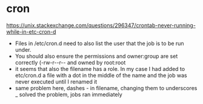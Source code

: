 
# cron

https://unix.stackexchange.com/questions/296347/crontab-never-running-while-in-etc-cron-d

* Files in /etc/cron.d need to also list the user that the job is to be run under.
* You should also ensure the permissions and owner:group are set correctly (-rw-r--r-- and owned by root:root
* it seems that also the filename has a role. In my case I had added to etc/cron.d a file with a dot in the middle of the name and the job was never executed until I renamed it
* same problem here, dashes - in filename, changing them to underscores _ solved the problem, jobs ran immediately
